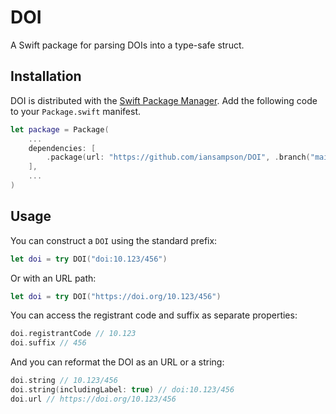 # DOI

A Swift package for parsing DOIs into a type-safe struct.


## Installation

DOI is distributed with the [Swift Package Manager](https://swift.org/package-manager/). 
Add the following code to your `Package.swift` manifest.

``` Swift
let package = Package(
    ...
    dependencies: [
        .package(url: "https://github.com/iansampson/DOI", .branch("main"))
    ],
    ...
)
```

## Usage

You can construct a `DOI` using the standard prefix:

``` Swift
let doi = try DOI("doi:10.123/456")
```

Or with an URL path:

``` Swift
let doi = try DOI("https://doi.org/10.123/456")
```

You can access the registrant code and suffix as separate properties:

``` Swift
doi.registrantCode // 10.123
doi.suffix // 456
```

And you can reformat the DOI as an URL or a string:

``` Swift
doi.string // 10.123/456
doi.string(includingLabel: true) // doi:10.123/456
doi.url // https://doi.org/10.123/456
```
